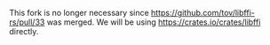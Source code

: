 This fork is no longer necessary since https://github.com/tov/libffi-rs/pull/33 was merged. We will be using https://crates.io/crates/libffi directly.
